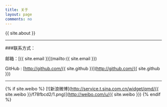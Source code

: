 ```yaml
---
title: 关于
layout: page
comments: no
---
```


{{ site.about }}

----

###联系方式：

邮箱：[{{ site.email }}](mailto:{{ site.email }})

GitHub : [http://github.com/{{ site.github }}](http://github.com/{{ site.github }})

----

{% if site.weibo %}
[![新浪微博](http://service.t.sina.com.cn/widget/qmd/{{ site.weibo }}/f78fbcd2/1.png)](http://weibo.com/u/{{ site.weibo }})
{% endif %}
